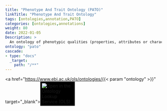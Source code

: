 ```yaml
---
title: "Phenotype And Trait Ontology (PATO)"
linkTitle: "Phenotype And Trait Ontology"
tags: [ontologies,annotation,PATO]
categories: [ontologies,annotations]
weight: 80
date: 2022-01-05
Description: >
  An ontology of phenotypic qualities (properties, attributes or characteristics).
ontology: "pato"
cascade:
- type: "docs"
  _target:
    path: "/**"
---
```


<a href="https://www.ebi.ac.uk/ols/ontologies/{{< param "ontology" >}}" target="_blank"><img src="https://www.ebi.ac.uk/ols/img/OLS_logo_2017.png" style="max-width: 20%; background: #000000; padding: 5px;" alt="Open in the Ontology Lookup Service (OLS)" ></a>

<div id="result">
<script>  $( "#result" ).load( "https://www.ebi.ac.uk/ols/ontologies/{{< param "ontology" >}}  #ontology_info_box", function(){$("a[href^='../']").each(function(){$(this).attr('target','_blank');$(this).attr('href',$(this).attr('href').replace('../','https://www.ebi.ac.uk/ols/'));})})</script>


</script>
</div>
